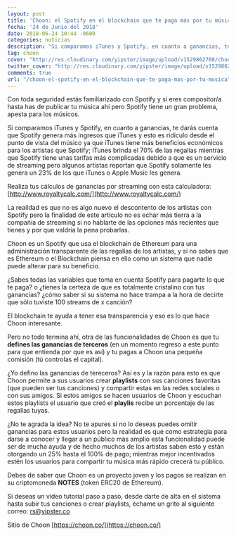 ```yaml
---
layout: post
title: 'Choon: el Spotify en el blockchain que te paga más por tu música'
fecha: '24 de Junio del 2018'
date: 2018-06-24 10:44 -0600
categories: noticias 
description: "Si comparamos iTunes y Spotify, en cuanto a ganancias, te darás cuenta que Spotify genera más ingresos que iTunes y esto es ridículo desde el punto de vista del músico ya que iTunes tiene más beneficios económicos para los artistas que Spotify"
tag: choon
cover: "http://res.cloudinary.com/yipster/image/upload/v1529862760/choon-better-spotify_wrbol2.jpg"
twitter_cover: "http://res.cloudinary.com/yipster/image/upload/v1529862760/choon-better-spotify_wrbol2.jpg" 
comments: true
url: "/choon-el-spotify-en-el-blockchain-que-te-paga-mas-por-tu-musica"
---
```


Con toda seguridad estás familiarizado con Spotify y si eres compositor/a hasta has de publicar tu música ahí pero Spotify tiene un gran problema, apesta para los músicos.

Si comparamos iTunes y Spotify, en cuanto a ganancias, te darás cuenta que Spotify genera más ingresos que iTunes y esto es ridículo desde el punto de vista del músico ya que iTunes tiene más beneficios económicos para los artistas que Spotify; iTunes brinda el 70% de las regalías mientras que Spotify tiene unas tarifas más complicadas debido a que es un servicio de streaming pero algunos artistas reportan que Spotify solamente les genera un 23% de los que iTunes o Apple Music les genera.

Realiza tus cálculos de ganancias por streaming con esta calculadora: [http://www.royaltycalc.com/](http://www.royaltycalc.com/)

La reaildad es que no es algo nuevo el descontento de los artistas con Spotify pero la finalidad de este artículo no es echar más tierra a la compañía de streaming si no hablarte de las opciones más recientes que tienes y por que valdría la pena probarlas.

Choon es un Spotify que usa el blockchain de Ethereum para una administración transparente de las regalías de los artistas, y si no sabes que es Ethereum o el Blockchain piensa en ello como un sistema que nadie puede alterar para su beneficio.

¿Sabes todas las variables que toma en cuenta Spotify para pagarte lo que te paga? o ¿tienes la certeza de que es totalmente cristalino con tus ganancias? ¿cómo saber si su sistema no hace trampa a la hora de decirte que sólo tuviste 100 streams de x canción?

El blockchain te ayuda a tener esa transparencia y eso es lo que hace Choon interesante.

Pero no todo termina ahí, otra de las funcionalidades de Choon es que tu **defines las ganancias de terceros** (en un momento regreso a este punto para que entienda por que es así) y tu pagas a Choon una pequeña comisión (tú controlas el capital).

¿Yo defino las ganancias de tereceros? 
Así es y la razón para esto es que Choon permite a sus usuarios crear **playlists** con sus canciones favoritas (que pueden ser tus canciones) y compartir estas en las redes sociales o con sus amigos. Si estos amigos se hacen usuarios de Choon y escuchan estos playlists el usuario que creó el **playlis** recibe un porcentaje de las regalías tuyas.

¿No te agrada la idea?
No te apures si no lo deseas puedes omitir ganancias para estos usuarios pero la realidad es que como estrategia para darse a conocer y llegar a un público más amplio esta funcionalidad puede ser de mucha ayuda y de hecho muchos de los artistas saben esto y están otorgando un 25% hasta el 100% de pago; mientras mejor incentivados estén los usuarios para compartir tu música más rápido crecerá tu público.

Debes de saber que Choon es un proyecto joven y los pagos se realizan en su criptomoneda **NOTES** (token ERC20 de Ethereum). 

Si deseas un video tutorial paso a paso, desde darte de alta en el sistema hasta subir tus canciones o crear playlists, échame un grito al siguiente correo: [rs@yipster.co](rs@yipster.co)

Sitio de Choon
[https://choon.co/](https://choon.co/)


